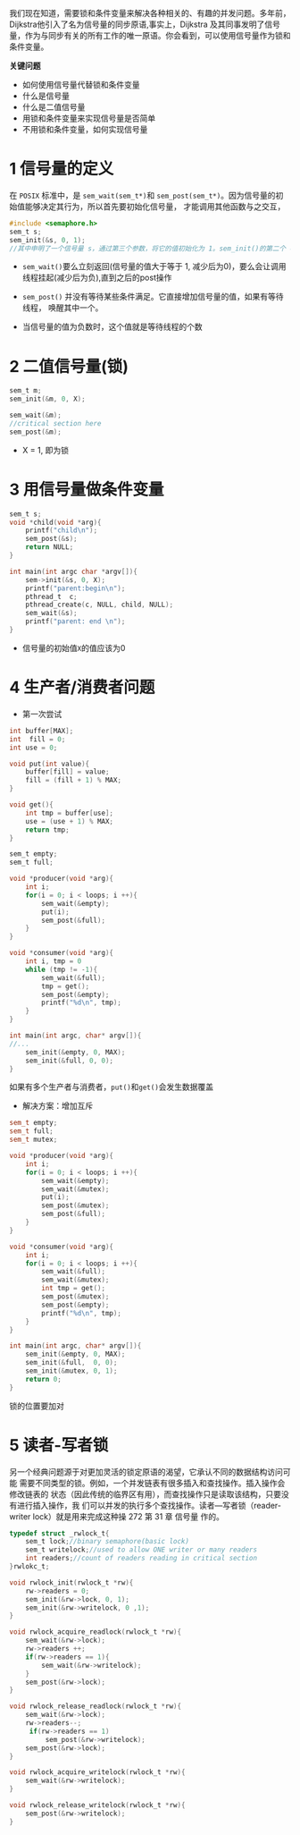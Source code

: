 
我们现在知道，需要锁和条件变量来解决各种相关的、有趣的并发问题。多年前， Dijkstra他引入了名为信号量的同步原语,事实上，Dijkstra 及其同事发明了信号量，作为与同步有关的所有工作的唯一原语。你会看到，可以使用信号量作为锁和条件变量。


**关键问题**
- 如何使用信号量代替锁和条件变量
- 什么是信号量
- 什么是二值信号量
- 用锁和条件变量来实现信号量是否简单
- 不用锁和条件变量，如何实现信号量


# 1 信号量的定义

在 `POSIX` 标准中，是 `sem_wait(sem_t*)`和 `sem_post(sem_t*)`。因为信号量的初始值能够决定其行为，所以首先要初始化信号量， 才能调用其他函数与之交互，
```c
#include <semaphore.h>
sem_t s;
sem_init(&s, 0, 1);
//其中申明了一个信号量 s，通过第三个参数，将它的值初始化为 1。sem_init()的第二个 参数，在我们看到的所有例子中都设置为 0，表示信号量是在同一进程的多个线程共享的。 读者可以参考手册，了解信号量的其他用法（即如何用于跨不同进程的同步访问），这要求 第二个参数用不同的值
```

- `sem_wait()`要么立刻返回(信号量的值大于等于 1, 减少后为0)，要么会让调用线程挂起(减少后为负),直到之后的post操作

- `sem_post()` 并没有等待某些条件满足。它直接增加信号量的值，如果有等待线程， 唤醒其中一个。

- 当信号量的值为负数时，这个值就是等待线程的个数


# 2 二值信号量(锁)

```c
sem_t m;
sem_init(&m, 0, X);

sem_wait(&m);
//critical section here
sem_post(&m);
```
- X = 1, 即为锁


# 3 用信号量做条件变量

```c
sem_t s;
void *child(void *arg){
	printf("child\n");
	sem_post(&s);
	return NULL;
}

int main(int argc char *argv[]){
	sem->init(&s, 0, X);
	printf("parent:begin\n");
	pthread_t  c;
	pthread_create(c, NULL, child, NULL);
	sem_wait(&s);
	printf("parent: end \n");
}
```
- 信号量的初始值`X`的值应该为0 


# 4 生产者/消费者问题


- 第一次尝试
```c
int buffer[MAX];
int  fill = 0;
int use = 0;

void put(int value){
	buffer[fill] = value;
	fill = (fill + 1) % MAX;
}

void get(){
	int tmp = buffer[use];
	use = (use + 1) % MAX;
	return tmp;
}

sem_t empty;
sem_t full;

void *producer(void *arg){
	int i; 
	for(i = 0; i < loops; i ++){
		sem_wait(&empty);
		put(i);
		sem_post(&full);
	}
}

void *consumer(void *arg){
	int i, tmp = 0
	while (tmp != -1){
		sem_wait(&full);
		tmp = get();
		sem_post(&empty);
		printf("%d\n", tmp);
	}
}

int main(int argc, char* argv[]){
//...
	sem_init(&empty, 0, MAX);
	sem_init(&full, 0, 0);
}
```

如果有多个生产者与消费者，`put()`和`get()`会发生数据覆盖


- 解决方案：增加互斥
```cpp
sem_t empty;
sem_t full;
sem_t mutex;

void *producer(void *arg){
	int i;
	for(i = 0; i < loops; i ++){
		sem_wait(&empty);
		sem_wait(&mutex);
		put(i);
		sem_post(&mutex);
		sem_post(&full);
	}
}

void *consumer(void *arg){
	int i;
	for(i = 0; i < loops; i ++){
		sem_wait(&full);
		sem_wait(&mutex);
		int tmp = get();
		sem_post(&mutex);
		sem_post(&empty);
		printf("%d\n", tmp);
	}
}

int main(int argc, char* argv[]){
	sem_init(&empty, 0, MAX);
	sem_init(&full,  0, 0);
	sem_init(&mutex, 0, 1);
	return 0;
}
```

锁的位置要加对


# 5 读者-写者锁

另一个经典问题源于对更加灵活的锁定原语的渴望，它承认不同的数据结构访问可能 需要不同类型的锁。例如，一个并发链表有很多插入和查找操作。插入操作会修改链表的 状态（因此传统的临界区有用），而查找操作只是读取该结构，只要没有进行插入操作，我 们可以并发的执行多个查找操作。读者—写者锁（reader-writer lock）就是用来完成这种操 272 第 31 章 信号量 作的。

```c
typedef struct _rwlock_t{
	sem_t lock;//binary semaphore(basic lock)
	sem_t writelock;//used to allow ONE writer or many readers
	int readers;//count of readers reading in critical section
}rwlokc_t;

void rwlock_init(rwlock_t *rw){
	rw->readers = 0;
	sem_init(&rw->lock, 0, 1);
	sem_init(&rw->writelock, 0 ,1);
}

void rwlock_acquire_readlock(rwlock_t *rw){
	sem_wait(&rw->lock);
	rw->readers ++;
	if(rw->readers == 1){
		sem_wait(&rw->writelock);
	}	
	sem_post(&rw->lock);
}

void rwlock_release_readlock(rwlock_t *rw){
	sem_wait(&rw->lock);
	rw->readers--;
	 if(rw->readers == 1)
		 sem_post(&rw->writelock);
	sem_post(&rw->lock);
}

void rwlock_acquire_writelock(rwlock_t *rw){
	sem_wait(&rw->writelock);
}

void rwlock_release_writelock(rwlock_t *rw){
	sem_post(&rw->writelock);
}
```





















